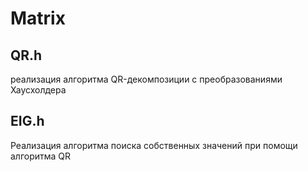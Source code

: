 # Matrix

## QR.h 
реализация алгоритма QR-декомпозиции с преобразованиями Хаусхолдера

## EIG.h
Реализация алгоритма поиска собственных значений при помощи алгоритма QR

